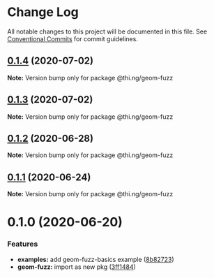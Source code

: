 # Change Log

All notable changes to this project will be documented in this file.
See [Conventional Commits](https://conventionalcommits.org) for commit guidelines.

## [0.1.4](https://github.com/thi-ng/umbrella/compare/@thi.ng/geom-fuzz@0.1.3...@thi.ng/geom-fuzz@0.1.4) (2020-07-02)

**Note:** Version bump only for package @thi.ng/geom-fuzz





## [0.1.3](https://github.com/thi-ng/umbrella/compare/@thi.ng/geom-fuzz@0.1.2...@thi.ng/geom-fuzz@0.1.3) (2020-07-02)

**Note:** Version bump only for package @thi.ng/geom-fuzz





## [0.1.2](https://github.com/thi-ng/umbrella/compare/@thi.ng/geom-fuzz@0.1.1...@thi.ng/geom-fuzz@0.1.2) (2020-06-28)

**Note:** Version bump only for package @thi.ng/geom-fuzz





## [0.1.1](https://github.com/thi-ng/umbrella/compare/@thi.ng/geom-fuzz@0.1.0...@thi.ng/geom-fuzz@0.1.1) (2020-06-24)

**Note:** Version bump only for package @thi.ng/geom-fuzz





# 0.1.0 (2020-06-20)


### Features

* **examples:** add geom-fuzz-basics example ([8b82723](https://github.com/thi-ng/umbrella/commit/8b82723c3708c78d5a67376036b661baec8e4ce0))
* **geom-fuzz:** import as new pkg ([3ff1484](https://github.com/thi-ng/umbrella/commit/3ff14848f277bd9dc7b2a009aa0a98d6e1d3df6c))
